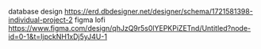 database design https://erd.dbdesigner.net/designer/schema/1721581398-individual-project-2
figma lofi https://www.figma.com/design/qhJzQ9r5s0lYEPKPiZETnd/Untitled?node-id=0-1&t=IjpckNH1xDj5yJ4U-1
